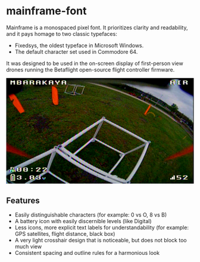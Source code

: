 # mainframe-font
 
Mainframe is a monospaced pixel font.
It prioritizes clarity and readability, and it pays homage to two classic typefaces:
- Fixedsys, the oldest typeface in Microsoft Windows.
- The default character set used in Commodore 64.

It was designed to be used in the on-screen display of first-person view drones running the Betaflight open-source flight controller firmware.

![A screenshot of a Betaflight OSD using the Mainframe font](https://raw.githubusercontent.com/dukeflipchart/mainframe-font/main/mainframe-example_1.1.1.png)

## Features

- Easily distinguishable characters (for example: 0 vs O, 8 vs B)
- A battery icon with easily discernible levels (like Digital)
- Less icons, more explicit text labels for understandability (for example: GPS satellites, flight distance, black box)
- A very light crosshair design that is noticeable, but does not block too much view
- Consistent spacing and outline rules for a harmonious look
